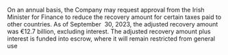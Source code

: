On an annual basis, the Company may request approval from the Irish Minister for Finance to reduce the recovery amount for
certain  taxes  paid  to  other  countries.  As  of  September  30,  2023,  the  adjusted  recovery  amount  was  €12.7  billion,  excluding
interest.  The  adjusted  recovery  amount  plus  interest  is  funded  into  escrow,  where  it  will  remain  restricted  from  general  use